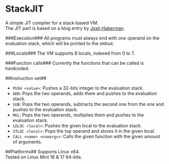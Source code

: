 StackJIT
========

A simple JIT compiler for a stack-based VM.
<br>
The JIT part is based on a blog entry by [Josh Haberman](http://blog.reverberate.org/2012/12/hello-jit-world-joy-of-simple-jits.html).

###Execution###
All programs must always end with _one_ operand on the evaluation stack, which will be printed
to the stdout.

###Locals###
The VM supports 8 locals, indexed from 0 to 7.

###Function calls###
Currently the functions that can be called is hardcoded.

##Instruction set##
* `PUSH <value>`: Pushes a 32-bits integer to the evaluation stack.
* `ADD`: Pops the two operands, adds them and pushes to the evaluation stack.
* `SUB`: Pops the two operands, subtracts the second one from the one and pushes to the evaluation stack.
* `MUL`: Pops the two operands, multiplies them and pushes to the evaluation stack.
* `LDLOC <local>`: Pushes the given local to the evaluation stack.
* `STLOC <local>`: Pops the top operand and stores it in the given local.
* `CALL <name> <numargs>`: Calls the given function with the given amount of arguments.

##Platforms##
Supports Linux x64.
<br>
Tested on Linux Mint 16 & 17 64-bits.
